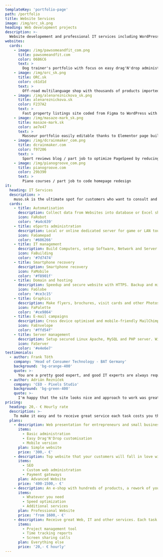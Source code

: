 ```yaml
---
templateKey: 'portfolio-page'
path: /portfolio
title: Website Services
image: /img/orc_sk.png
heading: Web development projects
description: >-
  Website developement and professional IT services including WordPress, ReactJS, HTML, CSS, JS, Tailwind, Bootstrap, Servers, Graphics and other modern technologies
websites:
  cards:
    - image: /img/pawsomeandfit_com.png
      title: pawsomeandfit.com
      color: 06B6C6
      text: >
        Dog trainer's portfolio with focus on easy drag'N'drop administration, fast pagespeed and SEO
    - image: /img/orc_sk.png
      title: ORC.sk
      color: c61d1d
      text: >
        Off-road multilanguage shop with thousands of products imported automatically from Google Sheets, built in WooCommerce.
    - image: /img/alenareznickova_sk.png
      title: alenareznickova.sk
      color: F237A2
      text: >
        Fast property listings site coded from Figma to WordPress with customised Real Estate administration.
    - image: /img/masaze-mark_sk.png
      title: masaze-mark.sk
      color: ae7e47
      text: >
        Masseur portfolio easily editable thanks to Elementor page builder.
    - image: /img/dcrainmaker_com.png
      title: dcrainmaker.com
      color: f97206
      text: >
        Sport reviews blog / part job to optimize PageSpeed by reducing CSS
    - image: /img/pianogroove_com.png
      title: pianogroove.com
      color: 29b390
      text: >
        Piano courses / part job to code homepage redesign
it:
  heading: IT Services
  description: >
    muso.sk is the ultimate spot for customers who want to consult and get job done all around technologies.
  cards:
    - title: Automatisation
      description: Collect data from Websites into database or Excel sheet. Script repeating tasks.
      icon: FaRobot
      color: '#a4c639'
    - title: eSports administration
      description: Local or online dedicated server for game or LAN tournament.
      icon: FaGamepad
      color: '#606266'
    - title: IT management
      description: Build Computers, setup Software, Network and Server. Optimise Hardware and System.
      icon: FaBuilding
      color: '#7d7474'
    - title: Smartphone recovery
      description: Smartphone recovery
      icon: FaMobile
      color: '#f8901f'
    - title: Domain and hosting
      description: Speedup and secure website with HTTPS. Backup and migrate to faster hosting.
      icon: FaGlobe
      color: '#ce3c15'
    - title: Graphics
      description: Make flyers, brochures, visit cards and other Photoshop graphics.
      icon: FaPalette
      color: '#ce9864'
    - title: E-mail campaigns
      description: Cross device optimised and mobile-friendly MailChimp newsletter.
      icon: FaEnvelope
      color: '#ffd54f'
    - title: Server management
      description: Setup secured Linux Apache, MySQL and PHP server. Windows Server Domain, Users, Storage.
      icon: FaServer
      color: '#e4e6e7'
testimonials:
  - author: Frank Tóth
    company: 'Head of Consumer Technology - BAT Germany'
    background: 'bg-orange-400'
    quote: >-
      You are a pretty good expert, and good IT experts are always required.
  - author: Adrián Řezníček
    company: 'CEO - Pixels Studio'
    background: 'bg-green-400'
    quote: >-
      I'm happy that the site looks nice and approach to work was great. I can recommend.
pricing:
  heading: 20,- € Hourly rate
  description: >-
    To make it easy and to receive great service each task costs you the same. Contact me about more details and payment info.
  plans:
    - description: Web presentation for entrepreneurs and small businesses. Ready for additional services, such as SEO, PPC campaigns, payment gateways, and additional web administration.
      items:
        - Basic administration
        - Easy Drag'N'Drop customisation
        - Mobile version
      plan: Simple website
      price: '300,- €'
    - description: Top website that your customers will fall in love with! An unrivaled website exactly according to your design ideas. Suitable for small e-shops and companies of national size.
      items:
        - SEO
        - Custom web administration
        - Payment gateways
      plan: Advanced Website
      price: '400-1500,- €'
    - description: An e-shop with hundreds of products, a rework of your existing site... Get professional service, help with the texts and graphics, latest technologies thanks to which you will be ahead of the competition.
      items:
        - Whatever you need
        - Speed optimization
        - Additional services
      plan: Professional Website
      price: 'from 1600,- €'
    - description: Receive great Web, IT and other services. Each task costs you the same. Contact me for more details and payment info.
      items:
        - Project management tool
        - Time tracking reports
        - Screen sharing calls
      plan: Everything else
      price: '20,- € hourly'
---
```

